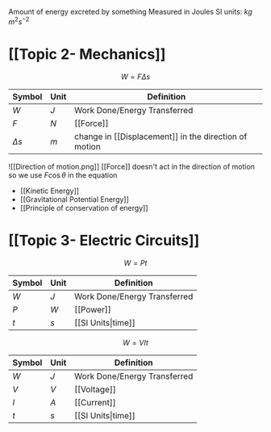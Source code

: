 Amount of energy excreted by something
Measured in Joules
SI units: $kg\,m^{2}s^{-2}$
# [[Topic 2- Mechanics]]
$$W = F\Delta s$$

| Symbol | Unit | Definition                   |
| ------ | ---- | ---------------------------- |
| $W$    | $J$  | Work Done/Energy Transferred |
| $F$    | $N$  | [[Force]]                    |
| $\Delta s$       | $m$     | change in [[Displacement]] in the direction of motion |

![[Direction of motion.png]]
[[Force]] doesn't act in the direction of motion so we use $F \cos{\theta}$ in the equation

- [[Kinetic Energy]]
- [[Gravitational Potential Energy]]
- [[Principle of conservation of energy]]
# [[Topic 3- Electric Circuits]]
$$W = Pt$$

| Symbol | Unit | Definition                   |
| ------ | ---- | ---------------------------- |
| $W$    | $J$  | Work Done/Energy Transferred |
| $P$    | $W$  | [[Power]]                    |
| $t$    | $s$  | [[SI Units\|time]]           |

$$W = VIt$$

| Symbol | Unit | Definition                   |
| ------ | ---- | ---------------------------- |
| $W$    | $J$  | Work Done/Energy Transferred |
| $V$    | $V$  | [[Voltage]]                  |
| $I$    | $A$  | [[Current]]                  |
| $t$    | $s$  | [[SI Units\|time]]           |

